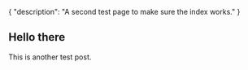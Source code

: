 {
    "description": "A second test page to make sure the index works." 
}

## Hello there

This is another test post.
